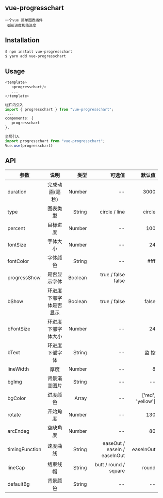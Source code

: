 
## vue-progresschart
```
一个vue 简单图表插件
 弧形进度和线进度
``` 

## Installation

```bash
$ npm install vue-progresschart
$ yarn add vue-progresschart
```
## Usage


```js
<template>
   <progresschart/>
   ...
</template>

组件内引入
import { progresschart } from "vue-progresschart";
 ...
components: {
   progresschart
},
 
全局引入
import progresschart from "vue-progresschart";
Vue.use(progresschart)
```
## API

| 参数   |  说明  |  类型 |   可选值 |默认值 |
|--------|:-------:|------:|------:|------:|
| duration |  完成动画(毫秒) | Number| --| 3000|
| type |  图表类型 | String| circle / line | circle|
| percent |目标进度 | Number| --| 100|
| fontSize |字体大小 | Number| --| 24|
| fontColor |字体颜色 | String| --| #fff|
| progressShow |是否显示字体 | Boolean| true / false false|
| bShow |环进度下部字体是否显示 | Boolean| true / false| false|
| bFontSize |环进度下部字体大小 | Number| --| 24|
| bText |环进度下部字体 | String| --| 监 控|
| lineWidth |厚度 | Number| --| 8|
| bgImg |背景渐变图片 | String| --| --|
| bgColor |进度颜色| Array|--| ['red', 'yellow']|
| rotate |开始角度 | Number|--| 130|
| arcEndeg |空缺角度 | Number|--| 80|
| timingFunction |速度曲线 | String|easeOut / easeIn / easeInOut| easeInOut|
| lineCap |结束线帽 | String| butt / round / square| round|
| defaultBg |背景颜色 | String|--| --|

